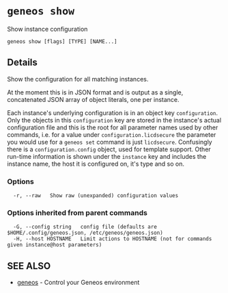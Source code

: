 # `geneos show`

Show instance configuration

```text
geneos show [flags] [TYPE] [NAME...]
```

## Details

Show the configuration for all matching instances.

At the moment this is in JSON format and is output as a single,
concatenated JSON array of object literals, one per instance.

Each instance's underlying configuration is in an object key
`configuration`. Only the objects in this `configuration` key are
stored in the instance's actual configuration file and this is the
root for all parameter names used by other commands, i.e. for a value
under `configuration.licdsecure` the parameter you would use for a
`geneos set` command is just `licdsecure`. Confusingly there is a
`configuration.config` object, used for template support. Other
run-time information is shown under the `instance` key and includes
the instance name, the host it is configured on, it's type and so on.

### Options

```text
  -r, --raw   Show raw (unexpanded) configuration values
```

### Options inherited from parent commands

```text
  -G, --config string   config file (defaults are $HOME/.config/geneos.json, /etc/geneos/geneos.json)
  -H, --host HOSTNAME   Limit actions to HOSTNAME (not for commands given instance@host parameters)
```

## SEE ALSO

* [geneos](geneos.md)	 - Control your Geneos environment
